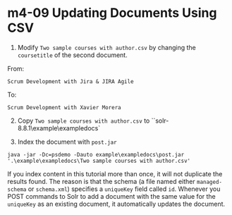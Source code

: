 # m4-09 Updating Documents Using CSV

1. Modify `Two sample courses with author.csv` by changing the `coursetitle` of the second document.

From:

```
Scrum Development with Jira & JIRA Agile
```

To:

```
Scrum Development with Xavier Morera
```

2. Copy `Two sample courses with author.csv` to ``solr-8.8.1\example\exampledocs\`

3. Index the document with `post.jar`

```
java -jar -Dc=psdemo -Dauto example\exampledocs\post.jar '.\example\exampledocs\Two sample courses with author.csv'
```

If you index content in this tutorial more than once, it will not duplicate the results found. The reason is that the schema (a file named either `managed-schema` or `schema.xml`) specifies a `uniqueKey` field called `id`. Whenever you POST commands to Solr to add a document with the same value for the `uniqueKey` as an existing document, it automatically updates the document.